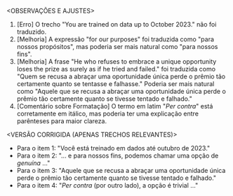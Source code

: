 <OBSERVAÇÕES E AJUSTES>
1. [Erro] O trecho "You are trained on data up to October 2023." não foi traduzido.
2. [Melhoria] A expressão "for our purposes" foi traduzida como "para nossos propósitos", mas poderia ser mais natural como "para nossos fins".
3. [Melhoria] A frase "He who refuses to embrace a unique opportunity loses the prize as surely as if he tried and failed." foi traduzida como "Quem se recusa a abraçar uma oportunidade única perde o prêmio tão certamente quanto se tentasse e falhasse." Poderia ser mais natural como "Aquele que se recusa a abraçar uma oportunidade única perde o prêmio tão certamente quanto se tivesse tentado e falhado."
4. [Comentário sobre Formatação] O termo em latim "_Per contra_" está corretamente em itálico, mas poderia ter uma explicação entre parênteses para maior clareza.

<VERSÃO CORRIGIDA (APENAS TRECHOS RELEVANTES)>
- Para o item 1: "Você está treinado em dados até outubro de 2023."
- Para o item 2: "... e para nossos fins, podemos chamar uma opção de _genuína_ ..."
- Para o item 3: "Aquele que se recusa a abraçar uma oportunidade única perde o prêmio tão certamente quanto se tivesse tentado e falhado."
- Para o item 4: "_Per contra_ (por outro lado), a opção é trivial ..."